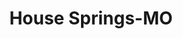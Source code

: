 ---
title: House Springs-MO
slug: house-springs-mo
f_state:
- cms/state/missouri.md
f_locations:
- cms/payday-loan/check-into-cash-12855.md
- cms/payday-loan/check-into-cash-of-missouri-13498.md
- cms/payday-loan/title-cash-27798.md
- cms/payday-loan/title-cash-of-missouri-27833.md
updated-on: '2024-05-30T13:41:28.615Z'
created-on: '2024-05-30T13:41:28.615Z'
published-on: '2024-05-30T13:54:32.469Z'
f_city: House Springs
layout: '[city].html'
tags: city
---